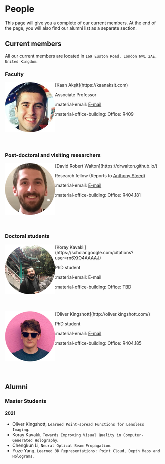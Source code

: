 # People
This page will give you a complete of our current members.
At the end of the page, you will also find our alumni list as a separate section.

## Current members
All our current members are located in `169 Euston Road, London NW1 2AE, United Kingdom`.

### Faculty

<div style="float: left; height:200px;" class="boxed">
<img align="left" src="../people/kaan_aksit.png" width="160" alt/>
</div>
[Kaan Akşit](https://kaanaksit.com)

Associate Professor

:material-email: [E-mail](mailto:k.aksit@ucl.ac.uk)

:material-office-building: Office: R409
<br clear="left"/>

### Post-doctoral and visiting researchers
<div style="float: left; height:200px;" class="boxed">
<img align='left' src="../people/david_walton.png" width="160" alt/>
</div>
[David Robert Walton](https://drwalton.github.io/)

Research fellow
(Reports to [Anthony Steed](https://wp.cs.ucl.ac.uk/anthonysteed/))

:material-email: [E-mail](mailto:david.walton.13@ucl.ac.uk)

:material-office-building: Office: R404.181
<br clear="left"/>

### Doctoral students
<div style="float: left; height:200px;" class="boxed">
<img align='left' src="../people/koray_kavakli.png" width="160" alt/>
</div>
[Koray Kavaklı](https://scholar.google.com/citations?user=rn6XtO4AAAAJ)

PhD student

:material-email: E-mail

:material-office-building: Office: TBD
<br clear="left"/>


<div style="float: left; height:200px;" class="boxed">
<img align='left' src="../people/oliver_kingshott.png" width="160" alt/>
</div>
[Oliver Kingshott](http://oliver.kingshott.com/)

PhD student

:material-email: [E-mail](mailto:oliver.kingshott.19@ucl.ac.uk)

:material-office-building: Office: R404.185
<br clear="left"/>

## Alumni

### Master Students

#### 2021
- Oliver Kingshott, `Learned Point-spread Functions for Lensless Imaging`.
- Koray Kavaklı, `Towards Improving Visual Quality in Computer-Generated Holography`.
- Chengkun Li, `Neural Optical Beam Propagation`.
- Yuze Yang, `Learned 3D Representations: Point Cloud, Depth Maps and Holograms`.
